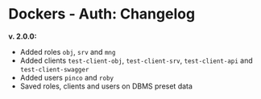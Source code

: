# Dockers - Auth: Changelog

**v. 2.0.0:**<br>
  * Added roles ```obj```, ```srv``` and ```mng``` 
  * Added clients ```test-client-obj```, ```test-client-srv```,
  ```test-client-api``` and ```test-client-swagger```
  * Added users ```pinco``` and ```roby``` 
  * Saved roles, clients and users on DBMS preset data
